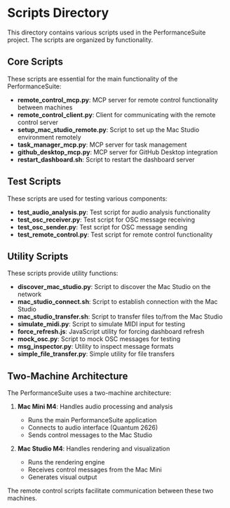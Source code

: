 # Scripts Directory

This directory contains various scripts used in the PerformanceSuite project. The scripts are organized by functionality.

## Core Scripts

These scripts are essential for the main functionality of the PerformanceSuite:

- **remote_control_mcp.py**: MCP server for remote control functionality between machines
- **remote_control_client.py**: Client for communicating with the remote control server
- **setup_mac_studio_remote.py**: Script to set up the Mac Studio environment remotely
- **task_manager_mcp.py**: MCP server for task management
- **github_desktop_mcp.py**: MCP server for GitHub Desktop integration
- **restart_dashboard.sh**: Script to restart the dashboard server

## Test Scripts

These scripts are used for testing various components:

- **test_audio_analysis.py**: Test script for audio analysis functionality
- **test_osc_receiver.py**: Test script for OSC message receiving
- **test_osc_sender.py**: Test script for OSC message sending
- **test_remote_control.py**: Test script for remote control functionality

## Utility Scripts

These scripts provide utility functions:

- **discover_mac_studio.py**: Script to discover the Mac Studio on the network
- **mac_studio_connect.sh**: Script to establish connection with the Mac Studio
- **mac_studio_transfer.sh**: Script to transfer files to/from the Mac Studio
- **simulate_midi.py**: Script to simulate MIDI input for testing
- **force_refresh.js**: JavaScript utility for forcing dashboard refresh
- **mock_osc.py**: Script to mock OSC messages for testing
- **msg_inspector.py**: Utility to inspect message formats
- **simple_file_transfer.py**: Simple utility for file transfers

## Two-Machine Architecture

The PerformanceSuite uses a two-machine architecture:

1. **Mac Mini M4**: Handles audio processing and analysis
   - Runs the main PerformanceSuite application
   - Connects to audio interface (Quantum 2626)
   - Sends control messages to the Mac Studio

2. **Mac Studio M4**: Handles rendering and visualization
   - Runs the rendering engine
   - Receives control messages from the Mac Mini
   - Generates visual output

The remote control scripts facilitate communication between these two machines.